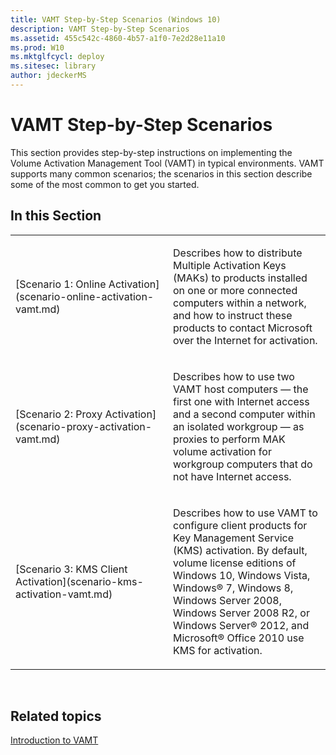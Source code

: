 ```yaml
---
title: VAMT Step-by-Step Scenarios (Windows 10)
description: VAMT Step-by-Step Scenarios
ms.assetid: 455c542c-4860-4b57-a1f0-7e2d28e11a10
ms.prod: W10
ms.mktglfcycl: deploy
ms.sitesec: library
author: jdeckerMS
---
```


# VAMT Step-by-Step Scenarios


This section provides step-by-step instructions on implementing the Volume Activation Management Tool (VAMT) in typical environments. VAMT supports many common scenarios; the scenarios in this section describe some of the most common to get you started.

## In this Section


<table>
<colgroup>
<col width="50%" />
<col width="50%" />
</colgroup>
<tbody>
<tr class="odd">
<td align="left"><p>[Scenario 1: Online Activation](scenario-online-activation-vamt.md)</p></td>
<td align="left"><p>Describes how to distribute Multiple Activation Keys (MAKs) to products installed on one or more connected computers within a network, and how to instruct these products to contact Microsoft over the Internet for activation.</p></td>
</tr>
<tr class="even">
<td align="left"><p>[Scenario 2: Proxy Activation](scenario-proxy-activation-vamt.md)</p></td>
<td align="left"><p>Describes how to use two VAMT host computers — the first one with Internet access and a second computer within an isolated workgroup — as proxies to perform MAK volume activation for workgroup computers that do not have Internet access.</p></td>
</tr>
<tr class="odd">
<td align="left"><p>[Scenario 3: KMS Client Activation](scenario-kms-activation-vamt.md)</p></td>
<td align="left"><p>Describes how to use VAMT to configure client products for Key Management Service (KMS) activation. By default, volume license editions of Windows 10, Windows Vista, Windows® 7, Windows 8, Windows Server 2008, Windows Server 2008 R2, or Windows Server® 2012, and Microsoft® Office 2010 use KMS for activation.</p></td>
</tr>
</tbody>
</table>

 

## Related topics


[Introduction to VAMT](introduction-vamt.md)

 

 





